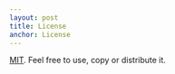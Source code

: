 ```yaml
---
layout: post
title: License
anchor: License
---
```


[MIT](https://github.com/ayastreb/jekyll-maps/blob/master/LICENSE). Feel free to use, copy or distribute it.

